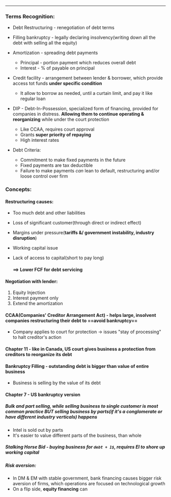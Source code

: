 ***
### Terms Recognition:
- Debt Restructuring - renegotiation of debt terms  
- Filling bankruptcy -  legally declaring insolvency(writing down all the debt with selling all the equity) 
- Amortization - spreading debt payments
	- Principal - portion payment which reduces overall debt 
	- Interest - % of payable on principal 
- Credit facility - arrangement between lender & borrower, which provide access tot funds **under specific condition**
	- It allow to borrow as needed, until a curtain limit, and pay it like regular loan
- DIP - Debt-In-Possession, specialized form of financing, provided for companies in distress. **Allowing them to continue operating & reorganizing** while under the court protection
	- Like CCAA, requires court approval 
	- Grants **super priority of repaying**
	- High interest rates 

- Debt Criteria:
	- Commitment to make fixed payments in the future 
	- Fixed payments are tax deductible 
	- Failure to make payments *can* lean to default, restructuring and/or loose control over firm  

### Concepts:

#### Restructuring causes:
- Too much debt and other liabilities
- Loss of significant customer(through direct or indirect effect)
- Margins under pressure(**tariffs &/ government instability, industry disruption**)
- Working capital issue 
- Lack of access to capital(short to pay long)

  #### ==> Lower FCF for debt servicing 

#### Negotiation with lender:
1. Equity Injection 
2. Interest payment only 
3. Extend the amortization 

#### CCAA(Companies' Creditor Arrangement Act) - helps large, insolvent companies restructuring their debt to ==avoid bankruptcy== 
- Company applies to court for protection -> issues "stay of processing" to halt creditor's action
#### Chapter 11 - like in Canada, US court gives business a protection from creditors to reorganize its debt 


#### Bankruptcy Filling - outstanding debt is bigger than value of entire business
- Business is selling by the value of its debt
#### Chapter 7 - US bankruptcy version

##### Bulk and part selling, while selling business to single customer is most common practice BUT selling business by parts(if it's a conglomerate or have different industry verticals) happens 
- Intel is sold out by parts
- It's easier to value different parts of the business, than whole

##### Stalking Horse Bid - buying business for `debt + 1$`, requires EI to shore up working capital  

##### Risk aversion:
- In DM & EM with stable government, bank financing causes bigger risk aversion of firms, which operations are focused on technological growth 
- On a flip side, **equity financing** can  